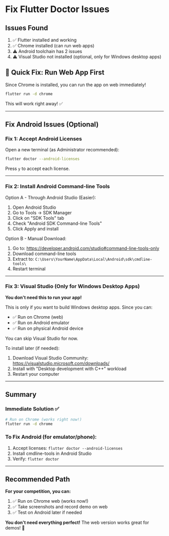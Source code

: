# Fix Flutter Doctor Issues

## Issues Found

1. ✅ Flutter installed and working
2. ✅ Chrome installed (can run web apps)
3. ⚠️ Android toolchain has 2 issues
4. ⚠️ Visual Studio not installed (optional, only for Windows desktop apps)

## 🚀 Quick Fix: Run Web App First

Since Chrome is installed, you can run the app on web immediately!

```bash
flutter run -d chrome
```

This will work right away! ✅

---

## Fix Android Issues (Optional)

### Fix 1: Accept Android Licenses

Open a new terminal (as Administrator recommended):

```bash
flutter doctor --android-licenses
```

Press `y` to accept each license.

---

### Fix 2: Install Android Command-line Tools

Option A - Through Android Studio (Easier):
1. Open Android Studio
2. Go to Tools → SDK Manager
3. Click on "SDK Tools" tab
4. Check "Android SDK Command-line Tools"
5. Click Apply and install

Option B - Manual Download:
1. Go to: https://developer.android.com/studio#command-line-tools-only
2. Download command-line tools
3. Extract to: `C:\Users\YourName\AppData\Local\Android\sdk\cmdline-tools\`
4. Restart terminal

---

### Fix 3: Visual Studio (Only for Windows Desktop Apps)

**You don't need this to run your app!** 

This is only if you want to build Windows desktop apps. Since you can:
- ✅ Run on Chrome (web)
- ✅ Run on Android emulator
- ✅ Run on physical Android device

You can skip Visual Studio for now.

To install later (if needed):
1. Download Visual Studio Community: https://visualstudio.microsoft.com/downloads/
2. Install with "Desktop development with C++" workload
3. Restart your computer

---

## Summary

### Immediate Solution ✅
```bash
# Run on Chrome (works right now!)
flutter run -d chrome
```

### To Fix Android (for emulator/phone):
1. Accept licenses: `flutter doctor --android-licenses`
2. Install cmdline-tools in Android Studio
3. Verify: `flutter doctor`

---

## Recommended Path

**For your competition, you can:**
1. ✅ Run on Chrome web (works now!)
2. ✅ Take screenshots and record demo on web
3. ✅ Test on Android later if needed

**You don't need everything perfect!** The web version works great for demos! 🎉

